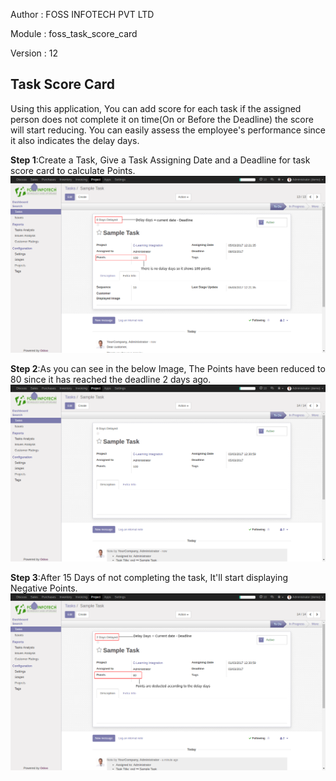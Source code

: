 
Author : FOSS INFOTECH PVT LTD

Module : foss\_task\_score\_card

Version : 12

<h2>Task Score Card</h2>

<p>Using this application, You can add score for each task if the assigned person does not complete it on time(On or Before the Deadline) the score will start reducing. You can easily assess the employee's performance since it also indicates the delay days.</p>

<b>Step 1</b>:Create a Task, Give a Task Assigning Date and a Deadline for task score card to calculate Points.
<img src="static/description/1.png">

<b>Step 2</b>:As you can see in the below Image, The Points have been reduced to 80 since it has reached the deadline 2 days ago.
<img src="static/description/2.png">

<b>Step 3</b>:After 15 Days of not completing the task, It'll start displaying Negative Points.
<img src="static/description/3.png">
